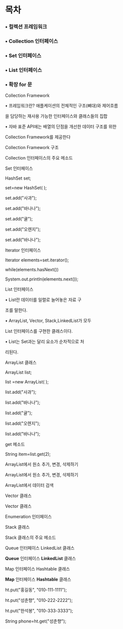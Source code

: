 ﻿<a name="br1"></a> 

# 목차

### • 컬렉션 프레임워크

### • Collection 인터페이스

### • Set 인터페이스

### • List 인터페이스

### • 확장 for 문



<a name="br2"></a> 

Collection Framework

• 프레임워크란? 애플케이션의 전체적인 구조(뼈대)와 제어흐름

을 담당하는 재사용 가능한 인터페이스와 클래스들의 집합

• 자바 표준 API에는 배열의 단점을 개선한 데이터 구조를 위한

Collection Framework를 제공한다



<a name="br3"></a> 

Collection Framework 구조



<a name="br4"></a> 

Collection 인터페이스의 주요 메소드



<a name="br5"></a> 

Set 인터페이스

HashSet<String> set;

set=new HashSet<String>( );

set.add("사과");

set.add("바나나");

set.add("귤");

set.add("오렌지");

set.add("바나나");



<a name="br6"></a> 

Iterator 인터페이스

Iterator elements=set.iterator();

while(elements.hasNext())

System.out.println(elements.next());



<a name="br7"></a> 

List 인터페이스

• List란 데이터를 일렬로 늘어놓은 자료 구

조를 말한다.

• ArrayList, Vector, Stack,LinkedList가 모두

List 인터페이스를 구현한 클래스이다.

• List는 Set과는 달리 요소가 순차적으로 처

리된다.



<a name="br8"></a> 

ArrayList 클래스

ArrayList<String> list;

list =new ArrayList<String>( );

list.add("사과");

list.add("바나나");

list.add("귤");

list.add("오렌지");

list.add("바나나");



<a name="br9"></a> 

get 메소드

String item=list.get(2);



<a name="br10"></a> 

ArrayList에서 원소 추가, 변경, 삭제하기



<a name="br11"></a> 

ArrayList에서 원소 추가, 변경, 삭제하기



<a name="br12"></a> 

ArrayList에서 데이터 검색



<a name="br13"></a> 

Vector 클래스



<a name="br14"></a> 

Vector 클래스



<a name="br15"></a> 

Enumeration 인터페이스



<a name="br16"></a> 

Stack 클래스



<a name="br17"></a> 

Stack 클래스의 주요 메소드



<a name="br18"></a> 

Queue 인터페이스 LinkedList 클래스



<a name="br19"></a> 

**Queue** 인터페이스 **LinkedList** 클래스



<a name="br20"></a> 

Map 인터페이스 Hashtable 클래스



<a name="br21"></a> 

**Map** 인터페이스 **Hashtable** 클래스

ht.put("홍길동", "010-111-1111");

ht.put("성춘향", "010-222-2222");

ht.put("한석봉", "010-333-3333");

String phone=ht.get("성춘향");

